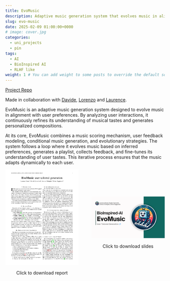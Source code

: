 ```yaml
---
title: EvoMusic
description: Adaptive music generation system that evolves music in alignment with user preferences.
slug: evo-music
date: 2025-02-09 01:00:00+0000
# image: cover.jpg
categories:
  - uni_projects
  - pin
tags:
  - AI
  - BioInspired AI
  - RLHF like
weight: 1 # You can add weight to some posts to override the default sorting (date descending)
---
```


[Project Repo](https://github.com/sa1g/multi-agent-policy-rl)

Made in collaboration with [Davide](https://github.com/DavidC001), [Lorenzo](https://github.com/lorenzoorsingher) and [Laurence](https://github.com/blauer4).

EvoMusic is an adaptive music generation system designed to evolve music in alignment with user preferences. By analyzing user interactions, it continuously refines its understanding of musical tastes and generates personalized compositions.

At its core, EvoMusic combines a music scoring mechanism, user feedback modeling, conditional music generation, and evolutionary strategies. The system follows a loop where it evolves music based on inferred preferences, generates a playlist, collects feedback, and fine-tunes its understanding of user tastes. This iterative process ensures that the music adapts dynamically to each user.

<div style="display: flex; justify-content: center; gap: 40px; align-items: center;">
  <div style="text-align: center;">
    <a href="https://github.com/sa1g/EvoMusic/blob/main/EvoMusic_report.pdf">
      <img src="image.png" width="250"/>
    </a>
    <p>Click to download report</p>
  </div>

  <div style="text-align: center;">
    <a href="https://github.com/sa1g/EvoMusic/blob/main/slides.pdf">
      <img src="image1.png" width="250"/>
    </a>
    <p>Click to download slides</p>
  </div>
</div>

